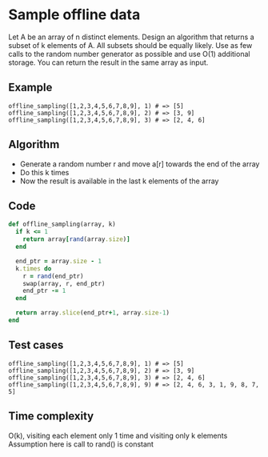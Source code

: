 # Sample offline data
Let A be an array of n distinct elements. Design an algorithm that returns a subset of k elements of A. All subsets should be equally likely. Use as few calls to the random number generator as possible and use O(1) additional storage. You can return the result in the same array as input.

## Example
```
offline_sampling([1,2,3,4,5,6,7,8,9], 1) # => [5]
offline_sampling([1,2,3,4,5,6,7,8,9], 2) # => [3, 9]
offline_sampling([1,2,3,4,5,6,7,8,9], 3) # => [2, 4, 6]
```

## Algorithm
- Generate a random number r and move a[r] towards the end of the array
- Do this k times
- Now the result is available in the last k elements of the array

## Code
```ruby
def offline_sampling(array, k)
  if k <= 1
    return array[rand(array.size)]
  end

  end_ptr = array.size - 1
  k.times do
    r = rand(end_ptr)
    swap(array, r, end_ptr)
    end_ptr -= 1
  end

  return array.slice(end_ptr+1, array.size-1)
end
```

## Test cases
```
offline_sampling([1,2,3,4,5,6,7,8,9], 1) # => [5]
offline_sampling([1,2,3,4,5,6,7,8,9], 2) # => [3, 9]
offline_sampling([1,2,3,4,5,6,7,8,9], 3) # => [2, 4, 6]
offline_sampling([1,2,3,4,5,6,7,8,9], 9) # => [2, 4, 6, 3, 1, 9, 8, 7, 5]
```

## Time complexity
O(k), visiting each element only 1 time and visiting only k elements
Assumption here is call to rand() is constant
